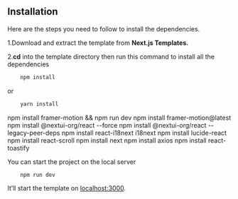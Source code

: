 


## Installation

Here are the steps you need to follow to install the dependencies.

1.Download and extract the template from **Next.js Templates.**

2.**cd** into the template directory then run this command to install all the dependencies
    
```bash
    npm install
```
    
or
    
```bash
    yarn install
 ```
npm install framer-motion && npm run dev
npm install framer-motion@latest
npm install @nextui-org/react --force
npm install @nextui-org/react --legacy-peer-deps
npm install react-i18next i18next
npm install lucide-react
npm install react-scroll
npm install next
npm install axios
npm install react-toastify


You can start the project on the local server
    
```bash
    npm run dev
 ```

It’ll start the template on [localhost:3000](http://localhost:3000). 

